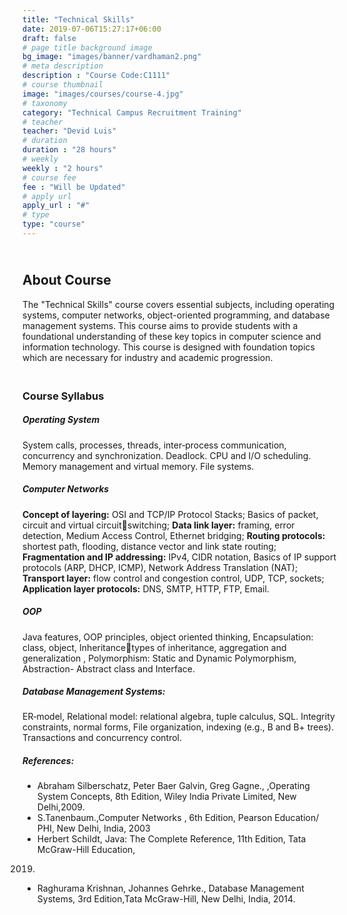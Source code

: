 ```yaml
---
title: "Technical Skills"
date: 2019-07-06T15:27:17+06:00
draft: false
# page title background image
bg_image: "images/banner/vardhaman2.png"
# meta description
description : "Course Code:C1111"
# course thumbnail
image: "images/courses/course-4.jpg"
# taxonomy
category: "Technical Campus Recruitment Training"
# teacher
teacher: "Devid Luis"
# duration
duration : "28 hours"
# weekly
weekly : "2 hours"
# course fee
fee : "Will be Updated"
# apply url
apply_url : "#"
# type
type: "course"
---
```


## <br> About Course
The "Technical Skills" course covers essential subjects, including operating systems, computer 
networks, object-oriented programming, and database management systems. This course aims to 
provide students with a foundational understanding of these key topics in computer science and 
information technology. This course is designed with foundation topics which are necessary for 
industry and academic progression.

### <br>Course Syllabus

##### Operating System
System calls, processes, threads, inter‐process communication, concurrency and synchronization. 
Deadlock. CPU and I/O scheduling. Memory management and virtual memory. File systems.

##### Computer Networks
**Concept of layering:** OSI and TCP/IP Protocol Stacks; Basics of packet, circuit and virtual circuitswitching; 
**Data link layer:** framing, error detection, Medium Access Control, Ethernet bridging; 
**Routing protocols:** shortest path, flooding, distance vector and link state routing; 
**Fragmentation and IP addressing:** IPv4, CIDR notation, Basics of IP support protocols (ARP, DHCP, ICMP), Network Address Translation (NAT); 
**Transport layer:** flow control and congestion control, UDP, TCP, sockets; 
**Application layer protocols:** DNS, SMTP, HTTP, FTP, Email.

##### OOP
Java features, OOP principles, object oriented thinking, Encapsulation: class, object, Inheritancetypes of inheritance, aggregation and generalization , Polymorphism: Static and Dynamic 
Polymorphism, Abstraction- Abstract class and Interface.

##### Database Management Systems:
ER‐model, Relational model: relational algebra, tuple calculus, SQL. Integrity constraints, normal 
forms, File organization, indexing (e.g., B and B+ trees). Transactions and concurrency control.

##### References:
* Abraham Silberschatz, Peter Baer Galvin, Greg Gagne., ,Operating System Concepts, 8th 
Edition, Wiley India Private Limited, New Delhi,2009.
* S.Tanenbaum.,Computer Networks , 6th Edition, Pearson Education/ PHI, New Delhi,
India, 2003
* Herbert Schildt, Java: The Complete Reference, 11th Edition, Tata McGraw-Hill Education, 
2019.
* Raghurama Krishnan, Johannes Gehrke., Database Management Systems, 3rd Edition,Tata 
McGraw-Hill, New Delhi, India, 2014.
